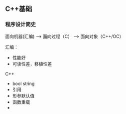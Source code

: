 ## C++基础

### 程序设计简史

面向机器(汇编) --> 面向过程（C） --> 面向对象（C++/OC）

汇编： 

- 性能好
- 可读性差，移植性差

C++ 

- bool string
- 引用
- 形参默认值
- 函数重载
- 